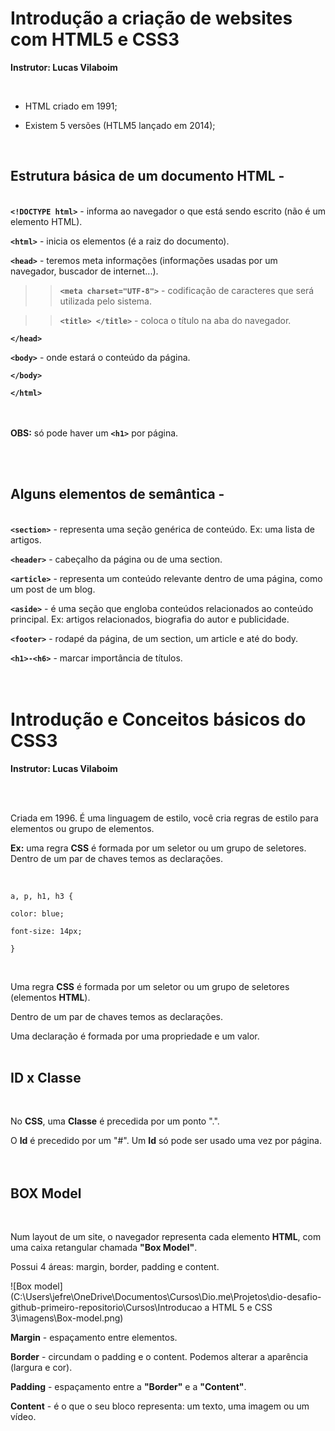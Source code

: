 # Introdução a criação de websites com HTML5 e CSS3

**Instrutor: Lucas Vilaboim**  

<br>  

- HTML criado em 1991;


- Existem 5 versões (HTLM5 lançado em 2014);<br>

<br>

## Estrutura básica de um documento HTML -

<br>**`<!DOCTYPE html>`** - informa ao navegador o que está sendo escrito (não é um elemento HTML).

**`<html>`** -  inicia os elementos (é a raiz do documento).

**`<head>`** -  teremos meta informações (informações usadas por um navegador, buscador de internet...).

> > **`<meta charset="UTF-8">`** -  codificação de caracteres que será utilizada pelo sistema.

> > **`<title> </title>`** -  coloca o título na aba do navegador.

**`</head>`**

**`<body>`** -  onde estará o conteúdo da página.<br>

**`</body>`**

**`</html>`**  

 <br><br>**OBS:** só pode haver um **`<h1>`** por página.  

  <br><br>

## Alguns elementos de semântica -  

<br>**`<section>`** - representa uma seção genérica de conteúdo. Ex: uma lista de artigos.

**`<header>`**  - cabeçalho da página ou de uma section.

**`<article>`** - representa um conteúdo relevante dentro de uma página, como um post de um blog.

**`<aside>`**   - é uma seção que engloba conteúdos relacionados ao conteúdo principal. Ex: artigos relacionados, biografia do autor e publicidade.

**`<footer>`**  - rodapé da página, de um section, um article e até do body.

**`<h1>-<h6>`** - marcar importância de títulos.<br><br><br>

# Introdução e Conceitos básicos do CSS3<br>

**Instrutor: Lucas Vilaboim** 

<br><br>

Criada em 1996.  É uma linguagem de estilo, você cria regras de estilo para elementos ou grupo de elementos.

**Ex:** uma regra **CSS** é formada por um seletor ou um grupo de seletores.  Dentro de um par de chaves temos as declarações.<br>

<br>

`a, p, h1, h3 {`

`color: blue;`

`font-size: 14px;`

`}`

<br>

Uma regra **CSS** é formada por um seletor ou um grupo de seletores (elementos **HTML**).<br>

Dentro de um par de chaves temos as declarações.<br>

Uma declaração é formada por uma propriedade e um valor.<br><br>

## ID x Classe

<br>

No **CSS**, uma **Classe** é precedida por um ponto ".".<br>

O **Id** é precedido por um "#".  Um **Id** só pode ser usado uma vez por página.<br><br><br>

## BOX Model

<br>

Num layout de um site, o navegador representa cada elemento **HTML**, com uma caixa retangular chamada **"Box Model"**.<br>

Possui 4 áreas: margin, border, padding e content.<br>

![Box model](C:\Users\jefre\OneDrive\Documentos\Cursos\Dio.me\Projetos\dio-desafio-github-primeiro-repositorio\Cursos\Introducao a HTML 5 e CSS 3\imagens\Box-model.png)

**Margin** - espaçamento entre elementos.<br>

**Border** - circundam o padding e o content.  Podemos alterar a aparência (largura e cor).<br>

**Padding** - espaçamento entre a **"Border"** e a **"Content"**.<br>

**Content** - é o que o seu bloco representa: um texto, uma imagem ou um vídeo.<br>
